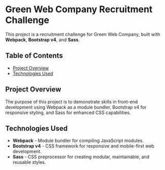 # Green Web Company Recruitment Challenge

This project is a recruitment challenge for Green Web Company, built with **Webpack**, **Bootstrap v4**, and **Sass**.

## Table of Contents

- [Project Overview](#project-overview)
- [Technologies Used](#technologies-used)


## Project Overview

The purpose of this project is to demonstrate skills in front-end development using Webpack as a module bundler, Bootstrap v4 for responsive styling, and Sass for enhanced CSS capabilities.

## Technologies Used

- **Webpack** - Module bundler for compiling JavaScript modules.
- **Bootstrap v4** - CSS framework for responsive and mobile-first web development.
- **Sass** - CSS preprocessor for creating modular, maintainable, and reusable styles.
